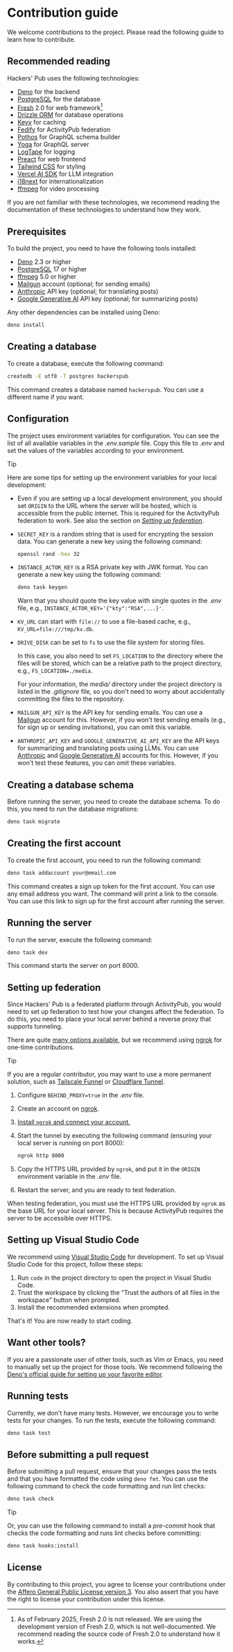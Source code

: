 <!-- deno-fmt-ignore-file -->

Contribution guide
==================

We welcome contributions to the project. Please read the following guide to
learn how to contribute.


Recommended reading
-------------------

Hackers' Pub uses the following technologies:

 -  [Deno] for the backend
 -  [PostgreSQL] for the database
 -  [Fresh] 2.0 for web framework[^1]
 -  [Drizzle ORM] for database operations
 -  [Keyv] for caching
 -  [Fedify] for ActivityPub federation
 -  [Pothos] for GraphQL schema builder
 -  [Yoga] for GraphQL server
 -  [LogTape] for logging
 -  [Preact] for web frontend
 -  [Tailwind CSS] for styling
 -  [Vercel AI SDK] for LLM integration
 -  [i18next] for internationalization
 -  [ffmpeg] for video processing

If you are not familiar with these technologies, we recommend reading the
documentation of these technologies to understand how they work.

[^1]: As of February 2025, Fresh 2.0 is not released.  We are using
      the development version of Fresh 2.0, which is not well-documented.
      We recommend reading the source code of Fresh 2.0 to understand how it
      works.

[Deno]: https://deno.com/
[PostgreSQL]: https://www.postgresql.org/
[Fresh]: https://fresh.deno.dev/
[Drizzle ORM]: https://orm.drizzle.team/
[Keyv]: https://keyv.org/
[Fedify]: https://fedify.dev/
[Pothos]: https://pothos-graphql.dev/
[Yoga]: https://www.graphql-yoga.com/
[LogTape]: https://logtape.org/
[Preact]: https://preactjs.com/
[Tailwind CSS]: https://tailwindcss.com/
[Vercel AI SDK]: https://ai-sdk.dev/
[i18next]: https://www.i18next.com/
[ffmpeg]: https://ffmpeg.org/


Prerequisites
-------------

To build the project, you need to have the following tools installed:

 -  [Deno] 2.3 or higher
 -  [PostgreSQL] 17 or higher
 -  [ffmpeg] 5.0 or higher
 -  [Mailgun] account (optional; for sending emails)
 -  [Anthropic] API key (optional; for translating posts)
 -  [Google Generative AI] API key (optional; for summarizing posts)

Any other dependencies can be installed using Deno:

~~~~ sh
deno install
~~~~

[Mailgun]: https://www.mailgun.com/
[Anthropic]: https://console.anthropic.com/
[Google Generative AI]: https://aistudio.google.com/apikey


Creating a database
-------------------

To create a database, execute the following command:

~~~~ sh
createdb -E utf8 -T postgres hackerspub
~~~~

This command creates a database named `hackerspub`.  You can use a different
name if you want.


Configuration
-------------

The project uses environment variables for configuration. You can see the list
of all available variables in the *.env.sample* file.  Copy this file to *.env*
and set the values of the variables according to your environment.

> [!TIP]
> Here are some tips for setting up the environment variables for your local
> development:
>
>  -  Even if you are setting up a local development environment, you should
>     set `ORIGIN` to the URL where the server will be hosted, which is
>     accessible from the public internet.  This is required for the ActivityPub
>     federation to work.  See also the section on [*Setting up
>     federation*](#setting-up-federation).
>
>  -  `SECRET_KEY` is a random string that is used for encrypting the session
>     data.  You can generate a new key using the following command:
>
>     ~~~~ sh
>     openssl rand -hex 32
>     ~~~~
>
>  -  `INSTANCE_ACTOR_KEY` is a RSA private key with JWK format.  You can
>     generate a new key using the following command:
>
>     ~~~~ sh
>     deno task keygen
>     ~~~~
>
>     Warn that you should quote the key value with single quotes in the *.env*
>     file, e.g., `INSTANCE_ACTOR_KEY='{"kty":"RSA",...}'`.
>
>  -  `KV_URL` can start with `file://` to use a file-based cache, e.g.,
>     `KV_URL=file:///tmp/kv.db`.
>
>  -  `DRIVE_DISK` can be set to `fs` to use the file system for storing files.
>
>     In this case, you also need to set `FS_LOCATION` to the directory where
>     the files will be stored, which can be a relative path to the project
>     directory, e.g., `FS_LOCATION=./media`.
>
>     For your information, the *media/* directory under the project directory
>     is listed in the *.gitignore* file, so you don't need to worry about
>     accidentally committing the files to the repository.
>
>  -  `MAILGUN_API_KEY` is the API key for sending emails.  You can use a
>     [Mailgun] account for this.  However, if you won't test sending emails
>     (e.g., for sign up or sending invitations), you can omit this variable.
>
>  -  `ANTHROPIC_API_KEY` and `GOOGLE_GENERATIVE_AI_API_KEY` are the API keys
>     for summarizing and translating posts using LLMs.  You can use
>     [Anthropic] and [Google Generative AI] accounts for this.  However, if
>     you won't test these features, you can omit these variables.


Creating a database schema
--------------------------

Before running the server, you need to create the database schema.  To do this,
you need to run the database migrations:

~~~~ sh
deno task migrate
~~~~


Creating the first account
--------------------------

To create the first account, you need to run the following command:

~~~~ sh
deno task addaccount your@email.com
~~~~

This command creates a sign up token for the first account.  You can use any
email address you want.  The command will print a link to the console.
You can use this link to sign up for the first account after running the server.


Running the server
------------------

To run the server, execute the following command:

~~~~ sh
deno task dev
~~~~

This command starts the server on port 8000.


Setting up federation
---------------------

Since Hackers' Pub is a federated platform through ActivityPub, you would need
to set up federation to test how your changes affect the federation.  To do
this, you need to place your local server behind a reverse proxy that supports
tunneling.

There are quite [many options available][1], but we recommend using [ngrok]
for one-time contributions.

> [!TIP]
> If you are a regular contributor, you may want to use a more permanent
> solution, such as [Tailscale Funnel] or [Cloudflare Tunnel].

 1. Configure `BEHIND_PROXY=true` in the *.env* file.

 2. Create an account on [ngrok].

 3. [Install `ngrok` and connect your account.][2]

 4. Start the tunnel by executing the following command (ensuring your local
    server is running on port 8000):

    ~~~~ sh
    ngrok http 8000
    ~~~~

 5. Copy the HTTPS URL provided by `ngrok`, and put it in the `ORIGIN`
    environment variable in the *.env* file.

 6. Restart the server, and you are ready to test federation.

When testing federation, you must use the HTTPS URL provided by `ngrok` as the
base URL for your local server.  This is because ActivityPub requires
the server to be accessible over HTTPS.

[1]: https://fedify.dev/manual/test#exposing-a-local-server-to-the-public
[ngrok]: https://ngrok.com/
[Tailscale Funnel]: https://tailscale.com/kb/1223/funnel
[Cloudflare Tunnel]: https://developers.cloudflare.com/cloudflare-one/connections/connect-networks/
[2]: https://ngrok.com/docs/getting-started/


Setting up Visual Studio Code
-----------------------------

We recommend using [Visual Studio Code] for development.  To set up Visual
Studio Code for this project, follow these steps:

 1. Run `code` in the project directory to open the project in Visual Studio
    Code.
 2. Trust the workspace by clicking the <q>Trust the authors of all files in the
    workspace</q> button when prompted.
 3. Install the recommended extensions when prompted.

That's it!  You are now ready to start coding.

[Visual Studio Code]: https://code.visualstudio.com/


Want other tools?
-----------------

If you are a passionate user of other tools, such as Vim or Emacs, you need to
manually set up the project for those tools.  We recommend following the [Deno's
official guide for setting up your favorite editor][3].

[3]: https://docs.deno.com/runtime/getting_started/setup_your_environment/


Running tests
-------------

Currently, we don't have many tests.  However, we encourage you to write tests
for your changes.  To run the tests, execute the following command:

~~~~ sh
deno task test
~~~~


Before submitting a pull request
--------------------------------

Before submitting a pull request, ensure that your changes pass the tests and
that you have formatted the code using `deno fmt`.  You can use the following
command to check the code formatting and run lint checks:

~~~~ sh
deno task check
~~~~

> [!TIP]
> Or, you can use the following command to install a *pre-commit* hook that
> checks the code formatting and runs lint checks before committing:
>
> ~~~~ sh
> deno task hooks:install
> ~~~~


License
-------

By contributing to this project, you agree to license your contributions under
the [Affero General Public License version 3][AGPL-3.0].  You also assert that
you have the right to license your contribution under this license.

[AGPL-3.0]: https://www.gnu.org/licenses/agpl-3.0.html
